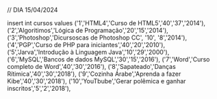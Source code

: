 // DIA 15/04/2024

insert int cursos values 
('1','HTML4','Curso de HTML5','40','37','2014'),
('2','Algoritimos','Lógica de Programação','20','15','2014'),
('3','Photoshop','Dicursoscas de Photoshop CC', '10', '8','2014'),
('4','PGP','Curso de PHP para iniciantes','40','20','2010'),
('5','Jarva','Introdução à Linguagem Java','10','29','2000'),
('6','MySQL','Bancos de dados MySQL','30','15','2016'),
('7','Word','Curso completo de Word','40','30','2016'),
('8','Sapateado','Danças Rítimica','40','30','2018'),
('9','Cozinha Árabe','Aprenda a fazer Kibe','40','30','2018'),
('10','YouTbube','Gerar polêmica e ganhar inscritos','5','2','2018'),
